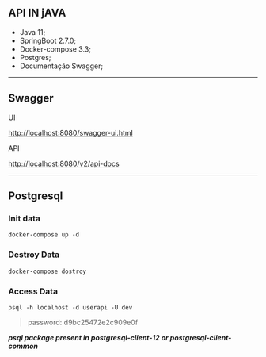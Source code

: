 ## API IN jAVA

* Java 11;
* SpringBoot 2.7.0;
* Docker-compose 3.3;
* Postgres;
* Documentação Swagger;

<hr/>

## Swagger
<p>

UI <p>
[http://localhost:8080/swagger-ui.html](http://localhost:8080/swagger-ui.html)

API <p>
[http://localhost:8080/v2/api-docs](http://localhost:8080/v2/api-docs)

<hr/>

## Postgresql

### Init data
```
docker-compose up -d
````

### Destroy Data

```
docker-compose dostroy
```

### Access Data
```
psql -h localhost -d userapi -U dev
```
> password: d9bc25472e2c909e0f

***psql package present in postgresql-client-12 or postgresql-client-common***



